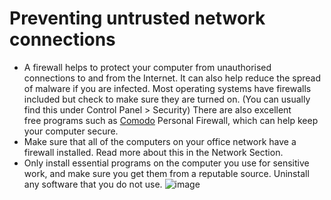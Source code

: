 [Title]: # (Preventing untrusted network connections)
[Difficulty]: # (Advanced)
[Order]: # (2)

# Preventing untrusted network connections

*   A firewall helps to protect your computer from unauthorised connections to and from the Internet. It can also help reduce the spread of malware if you are infected.  Most operating systems have firewalls included but check to make sure they are turned on. (You can usually find this under Control Panel > Security) There are also excellent free programs such as [Comodo](https://securityinabox.org/comodofirewall_main) Personal Firewall, which can help keep your computer secure.
*   Make sure that all of the computers on your office network have a firewall installed. Read more about this in the Network Section.
*   Only install essential programs on the computer you use for sensitive work, and make sure you get them from a reputable source. Uninstall any software that you do not use.
![image](malware_adv3.png)